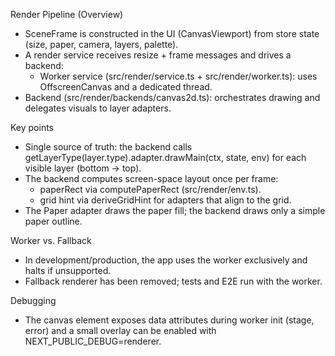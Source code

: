 Render Pipeline (Overview)

- SceneFrame is constructed in the UI (CanvasViewport) from store state (size, paper, camera, layers, palette).
- A render service receives resize + frame messages and drives a backend:
  - Worker service (src/render/service.ts + src/render/worker.ts): uses OffscreenCanvas and a dedicated thread.
- Backend (src/render/backends/canvas2d.ts): orchestrates drawing and delegates visuals to layer adapters.

Key points

- Single source of truth: the backend calls getLayerType(layer.type).adapter.drawMain(ctx, state, env) for each visible layer (bottom → top).
- The backend computes screen-space layout once per frame:
  - paperRect via computePaperRect (src/render/env.ts).
  - grid hint via deriveGridHint for adapters that align to the grid.
- The Paper adapter draws the paper fill; the backend draws only a simple paper outline.

Worker vs. Fallback

- In development/production, the app uses the worker exclusively and halts if unsupported.
- Fallback renderer has been removed; tests and E2E run with the worker.

Debugging

- The canvas element exposes data attributes during worker init (stage, error) and a small overlay can be enabled with NEXT_PUBLIC_DEBUG=renderer.
